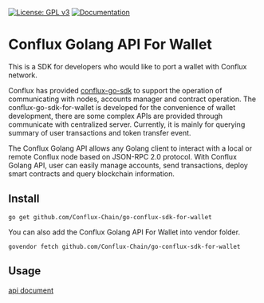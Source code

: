 
[![License: GPL v3](https://img.shields.io/badge/License-GPL%20v3-blue.svg)](https://github.com/Conflux-Chain/go-conflux-sdk/blob/master/LICENSE)
[![Documentation](https://img.shields.io/badge/Documentation-GoDoc-green.svg)](https://godoc.org/github.com/Conflux-Chain/go-conflux-sdk)

# Conflux Golang API For Wallet
This is a SDK for developers who would like to port a wallet with Conflux network.

Conflux has provided [conflux-go-sdk](https://github.com/Conflux-Chain/go-conflux-sdk) to support the operation of communicating with nodes, accounts manager and contract operation. The conflux-go-sdk-for-wallet is developed for the convenience of wallet development, there are some complex APIs are provided through communicate with centralized server. Currently, it is mainly for querying summary of user transactions and token transfer event.

The Conflux Golang API allows any Golang client to interact with a local or remote Conflux node based on JSON-RPC 2.0 protocol. With Conflux Golang API, user can easily manage accounts, send transactions, deploy smart contracts and query blockchain information.

## Install
```
go get github.com/Conflux-Chain/go-conflux-sdk-for-wallet
```
You can also add the Conflux Golang API For Wallet into vendor folder.
```
govendor fetch github.com/Conflux-Chain/go-conflux-sdk-for-wallet
```

## Usage

[api document](https://github.com/Conflux-Chain/go-conflux-sdk-for-wallet/blob/master/api.md)

